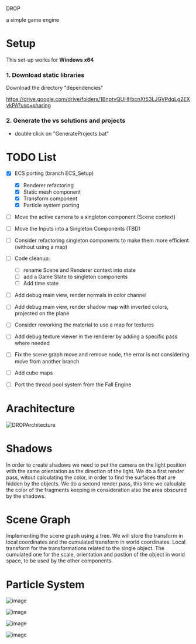DROP

a simple game engine


# Setup

This set-up works for **Windows x64**

### 1. Download static libraries

Download the directory "dependencies"

https://drive.google.com/drive/folders/1BnptvQUHHxcnXt53LJGVPdqLg2EXvkPA?usp=sharing

### 2. Generate the vs solutions and projects

- double click on "GenerateProjects.bat"

# TODO List
- [x] ECS porting (branch ECS_Setup)
    - [x] Renderer refactoring
    - [x] Static mesh component
    - [x] Transform component
    - [x] Particle system porting
- [ ] Move the active camera to a singleton component (Scene context)
- [ ] Move the Inputs into a Singleton Components (TBD)
- [ ] Consider refactoring singleton components to make them more efficient (without using a map) 
- [ ] Code cleanup:
    - [ ] rename Scene and Renderer context into state
    - [ ] add a Game State to singleton components
    - [ ] Add time state
- [ ] Add debug main view, render normals in color channel
- [ ] Add debug main view, render shadow map with inverted colors, projected on the plane
- [ ] Consider reworking the material to use a map for textures 
- [ ] Add debug texture viewer in the renderer by adding a specific pass where needed
- [ ] Fix the scene graph move and remove node, the error is not considering move from another branch
- [ ] Add cube maps
- [ ] Port the thread pool system from the Fall Engine


# Arachitecture

![DROPArchitecture](https://github.com/user-attachments/assets/8edc2ab9-edb3-4983-beb6-bf3c770f03a7)

# Shadows

In order to create shadows we need to put the camera on the light position with the same orientation as the direction of the light.
We do a first render pass, witout calculating the color, in order to find the surfaces that are hidden by the objects.
We do a second render pass, this time we calculate the color of the fragments keeping in consideration also the area obscured by the shadows.

# Scene Graph

Implementing the scene graph using a tree.
We will store the transform in local coordinates and the cumulated transform in world coordinates.
Local transform for the transformations related to the single object.
The cumulated one for the scale, orientation and postion of the object in world space, to be used by the other components.

# Particle System

![image](https://github.com/user-attachments/assets/ad58199a-1f34-45df-a140-754480f9fa46)

![image](https://github.com/user-attachments/assets/4793492b-4a5c-4299-8a05-2b2bc904a3ff)

![image](https://github.com/user-attachments/assets/cc46a3b7-93f5-4fb0-a87d-c1d8ca80e737)

![image](https://github.com/user-attachments/assets/4ba4b20a-ca1e-46cf-b3b4-296daccfa756)



